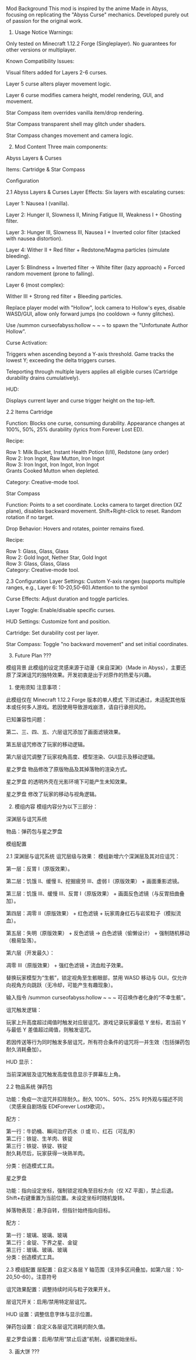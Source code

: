 Mod Background
This mod is inspired by the anime Made in Abyss, focusing on replicating the "Abyss Curse" mechanics. Developed purely out of passion for the original work.

1. Usage Notice
Warnings:

Only tested on Minecraft 1.12.2 Forge (Singleplayer). No guarantees for other versions or multiplayer. 

Known Compatibility Issues:

Visual filters added for Layers 2-6 curses.

Layer 5 curse alters player movement logic.

Layer 6 curse modifies camera height, model rendering, GUI, and movement.

Star Compass item overrides vanilla item/drop rendering.

Star Compass transparent shell may glitch under shaders.

Star Compass changes movement and camera logic.

2. Mod Content
Three main components:

Abyss Layers & Curses

Items: Cartridge & Star Compass

Configuration

2.1 Abyss Layers & Curses
Layer Effects:
Six layers with escalating curses:

Layer 1: Nausea I (vanilla).

Layer 2: Hunger II, Slowness II, Mining Fatigue III, Weakness I + Ghosting filter.

Layer 3: Hunger III, Slowness III, Nausea I + Inverted color filter (stacked with nausea distortion).

Layer 4: Wither II + Red filter + Redstone/Magma particles (simulate bleeding).

Layer 5: Blindness + Inverted filter → White filter (lazy approach) + Forced random movement (prone to falling).

Layer 6 (most complex):

Wither III + Strong red filter + Bleeding particles.

Replace player model with "Hollow", lock camera to Hollow's eyes, disable WASD/GUI, allow only forward jumps (no cooldown → funny glitches).

Use /summon curseofabyss:hollow ~ ~ ~ to spawn the "Unfortunate Author Hollow".

Curse Activation:

Triggers when ascending beyond a Y-axis threshold. Game tracks the lowest Y; exceeding the delta triggers curses.

Teleporting through multiple layers applies all eligible curses (Cartridge durability drains cumulatively).

HUD:

Displays current layer and curse trigger height on the top-left.

2.2 Items
Cartridge

Function: Blocks one curse, consuming durability. Appearance changes at 100%, 50%, 25% durability (lyrics from Forever Lost ED).

Recipe:

Row 1: Milk Bucket, Instant Health Potion (I/II), Redstone (any order)  
Row 2: Iron Ingot, Raw Mutton, Iron Ingot  
Row 3: Iron Ingot, Iron Ingot, Iron Ingot  
Grants Cooked Mutton when depleted.

Category: Creative-mode tool.

Star Compass

Function: Points to a set coordinate. Locks camera to target direction (XZ plane), disables backward movement. Shift+Right-click to reset. Random rotation if no target.

Drop Behavior: Hovers and rotates, pointer remains fixed.

Recipe:

Row 1: Glass, Glass, Glass  
Row 2: Gold Ingot, Nether Star, Gold Ingot  
Row 3: Glass, Glass, Glass  
Category: Creative-mode tool.

2.3 Configuration
Layer Settings: Custom Y-axis ranges (supports multiple ranges, e.g., Layer 6: 10-20,50-60).Attention to the symbol

Curse Effects: Adjust duration and toggle particles.

Layer Toggle: Enable/disable specific curses.

HUD Settings: Customize font and position.

Cartridge: Set durability cost per layer.

Star Compass: Toggle "no backward movement" and set initial coordinates.

3. Future Plan
???

模组背景
此模组的设定灵感来源于动漫《来自深渊》（Made in Abyss），主要还原了深渊诅咒的独特效果。开发初衷是出于对原作的热爱与兴趣。

1. 使用须知
注意事项：

此模组仅在 Minecraft 1.12.2 Forge 版本的单人模式 下测试通过，未适配其他版本或任何多人游戏。若因使用导致游戏崩溃，请自行承担风险。

已知兼容性问题：

第二、三、四、五、六层诅咒添加了画面滤镜效果。

第五层诅咒修改了玩家的移动逻辑。

第六层诅咒调整了玩家视角高度、模型渲染、GUI显示及移动逻辑。

星之罗盘 物品修改了原版物品及其掉落物的渲染方式。

星之罗盘 的透明外壳在光影环境下可能产生未知效果。

星之罗盘 修改了玩家的移动与视角逻辑。

2. 模组内容
模组内容分为以下三部分：

深渊层与诅咒系统

物品：弹药包与星之罗盘

模组配置

2.1 深渊层与诅咒系统
诅咒层级与效果：
模组新增六个深渊层及其对应诅咒：

第一层：反胃 I（原版效果）。

第二层：饥饿 II、缓慢 II、挖掘疲劳 III、虚弱 I（原版效果） + 画面重影滤镜。

第三层：饥饿 III、缓慢 III、反胃 I（原版效果） + 画面反色滤镜（与反胃扭曲叠加）。

第四层：凋零 II（原版效果） + 红色滤镜 + 玩家周身红石与岩浆粒子（模拟流血）。

第五层：失明（原版效果） + 反色滤镜 → 白色滤镜（偷懒设计） + 强制随机移动（极易坠落）。

第六层（开发最久）：

凋零 III（原版效果） + 强红色滤镜 + 流血粒子效果。

替换玩家模型为“生骸”，锁定视角至生骸眼部，禁用 WASD 移动与 GUI，仅允许向视角方向跳跃（无冷却，可能产生有趣现象）。

输入指令 /summon curseofabyss:hollow ~ ~ ~ 可召唤作者化身的“不幸生骸”。

诅咒触发逻辑：

玩家上升高度超过阈值时触发对应层诅咒。游戏记录玩家最低 Y 坐标，若当前 Y 与最低 Y 差值超过阈值，则触发诅咒。

若因传送等行为同时触发多层诅咒，所有符合条件的诅咒将一并生效（包括弹药包耐久消耗叠加）。

HUD 显示：

当前深渊层及诅咒触发高度信息显示于屏幕左上角。

2.2 物品系统
弹药包

功能：免疫一次诅咒并扣除耐久。耐久 100%、50%、25% 时外观与描述不同（灵感来自剧场版 ED《Forever Lost》歌词）。

配方：

第一行：牛奶桶、瞬间治疗药水（I 或 II）、红石（可乱序）  
第二行：铁锭、生羊肉、铁锭  
第三行：铁锭、铁锭、铁锭  
耐久耗尽后，玩家获得一块熟羊肉。

分类：创造模式工具。

星之罗盘

功能：指向设定坐标，强制锁定视角至目标方向（仅 XZ 平面），禁止后退。Shift+右键重置为当前位置。未设定坐标时随机旋转。

掉落物表现：悬浮自转，但指针始终指向目标。

配方：

第一行：玻璃、玻璃、玻璃  
第二行：金锭、下界之星、金锭  
第三行：玻璃、玻璃、玻璃  
分类：创造模式工具。

2.3 模组配置
层配置：自定义各层 Y 轴范围（支持多区间叠加，如第六层：10-20,50-60）。注意符号

诅咒效果配置：调整持续时间与粒子效果开关。

层诅咒开关：启用/禁用特定层诅咒。

HUD 设置：调整信息字体与显示位置。

弹药包设置：自定义各层诅咒消耗的耐久值。

星之罗盘设置：启用/禁用“禁止后退”机制，设置初始坐标。

3. 画大饼
???
